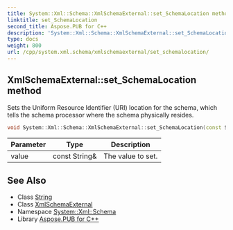 ```yaml
---
title: System::Xml::Schema::XmlSchemaExternal::set_SchemaLocation method
linktitle: set_SchemaLocation
second_title: Aspose.PUB for C++
description: 'System::Xml::Schema::XmlSchemaExternal::set_SchemaLocation method. Sets the Uniform Resource Identifier (URI) location for the schema, which tells the schema processor where the schema physically resides in C++.'
type: docs
weight: 800
url: /cpp/system.xml.schema/xmlschemaexternal/set_schemalocation/
---
```

## XmlSchemaExternal::set_SchemaLocation method


Sets the Uniform Resource Identifier (URI) location for the schema, which tells the schema processor where the schema physically resides.

```cpp
void System::Xml::Schema::XmlSchemaExternal::set_SchemaLocation(const String &value)
```


| Parameter | Type | Description |
| --- | --- | --- |
| value | const String\& | The value to set. |

## See Also

* Class [String](../../../system/string/)
* Class [XmlSchemaExternal](../)
* Namespace [System::Xml::Schema](../../)
* Library [Aspose.PUB for C++](../../../)
